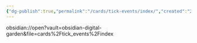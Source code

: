 ```yaml
---
{"dg-publish":true,"permalink":"/cards/tick-events/index/","created":"2024-09-30T19:26:40.188-07:00"}
---
```


obsidian://open?vault=obsidian-digital-garden&file=cards%2Ftick_events%2Findex







